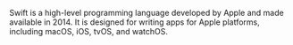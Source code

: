 Swift is a high-level programming language developed by Apple and made available in 2014. It is designed for writing apps for Apple platforms, including macOS, iOS, tvOS, and watchOS.